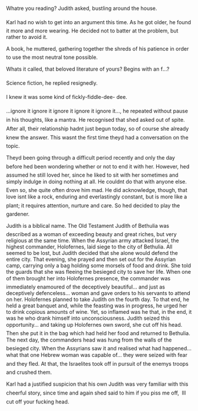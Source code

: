 Whatre you reading? Judith asked, bustling around the house. 

Karl had no wish to get into an argument this time. As he got older, he found it more and more wearing. He decided not to batter at the problem, but rather to avoid it. 

A book, he muttered, gathering together the shreds of his patience in order to use the most neutral tone possible.

Whats it called, that beloved literature of yours? Begins with an f...?

Science fiction, he replied resignedly. 

I knew it was some kind of fickly-fiddle-dee- dee.

...ignore it ignore it ignore it ignore it ignore it..., he repeated without pause in his thoughts, like a mantra. He recognised that shed asked out of spite. After all, their relationship hadnt just begun today, so of course she already knew the answer. This wasnt the first time theyd had a conversation on the topic.

Theyd been going through a difficult period recently and only the day before hed been wondering whether or not to end it with her. However, hed assumed he still loved her, since he liked to sit with her sometimes and simply indulge in doing nothing at all. He couldnt do that with anyone else. Even so, she quite often drove him mad. He did acknowledge, though, that love isnt like a rock, enduring and everlastingly constant, but is more like a plant; it requires attention, nurture and care. So hed decided to play the gardener.

Judith is a biblical name. The Old Testament Judith of Bethulia was described as a woman of exceeding beauty and great riches, but very religious at the same time. When the Assyrian army attacked Israel, the highest commander, Holofernes, laid siege to the city of Bethulia. All seemed to be lost, but Judith decided that she alone would defend the entire city. That evening, she prayed and then set out for the Assyrian camp, carrying only a bag holding some morsels of food and drink. She told the guards that she was fleeing the besieged city to save her life. When one of them brought her into Holofernes presence, the commander was immediately enamoured of the deceptively beautiful... and just as deceptively defenceless... woman and gave orders to his servants to attend on her. Holofernes planned to take Judith on the fourth day. To that end, he held a great banquet and, while the feasting was in progress, he urged her to drink copious amounts of wine. Yet, so inflamed was he that, in the end, it was he who drank himself into unconsciousness. Judith seized this opportunity... and taking up Holofernes own sword, she cut off his head. Then she put it in the bag which had held her food and returned to Bethulia. The next day, the commanders head was hung from the walls of the besieged city. When the Assyrians saw it and realised what had happened... what that one Hebrew woman was capable of... they were seized with fear and they fled. At that, the Israelites took off in pursuit of the enemys troops and crushed them.

Karl had a justified suspicion that his own Judith was very familiar with this cheerful story, since time and again shed said to him if you piss me off,  Ill cut off your fucking head. 
